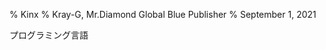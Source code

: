 % Kinx
% Kray-G, Mr.Diamond Global Blue Publisher
% September 1, 2021

プログラミング言語

<param style="JBookA4"/>
<param multibytefont="jp"/>
<param titleSize="78.8"/>
<param subtitleSize="24.8"/>
<param backgroundImage="ximg/back.png"/>
<style-info name="chapter.style" value="BigChapter3" />
<style-info name="bookmark.openLevel" value="0" />

<toc with="lof,lot"/>

<include file="jp/section/section01.md" />
<include file="jp/section/section02.md" />
<include file="jp/section/section03.md" />
<include file="jp/section/section04.md" />
<include file="jp/section/section05.md" />
<include file="jp/section/section06.md" />
<include file="jp/section/section07.md" />
<include file="jp/section/section08.md" />
<include file="jp/section/section09.md" />
<include file="jp/section/section10.md" />

<appendix/>

<include file="jp/appendix/appendix01.md" />
<include file="jp/appendix/appendix02.md" />
<include file="jp/appendix/appendix03.md" />
